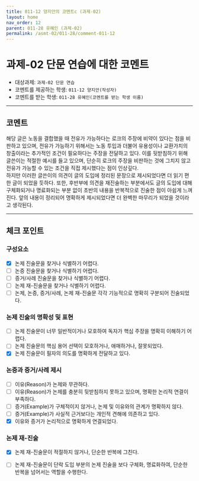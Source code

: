 ```yaml
---
title: 011-12 양지안의 코멘트c (과제-02) 
layout: home
nav_order: 12
parent: 011-28 유혜인 (과제-02)
permalink: /asmt-02/011-28/comment-011-12
---
```


# 과제-02 단문 연습에 대한 코멘트

- 대상과제: `과제-02 단문 연습`
- 코멘트를 제공하는 학생: `011-12 양지안(작성자)` 
- 코멘트를 받는 학생: `011-28 유혜인(코멘트를 받는 학생 이름)` 

---

## 코멘트

해당 글은 노동을 결합했을 때 전유가 가능하다는 로크의 주장에 비약이 있다는 점을 비판하고 있으며, 전유가 가능하기 위해서는 노동 투입과 더불어 유용성이나 교환가치의 창출이라는 추가적인 조건이 필요하다는 주장을 전달하고 있다. 이를 뒷받침하기 위해 글쓴이는 적절한 예시를 들고 있으며, 단순히 로크의 주장을 비판하는 것에 그치지 않고 전유가 가능할 수 있는 조건을 직접 제시했다는 점이 인상깊다.  
하지만 이러한 글쓴이의 의견이 글의 도입에 정리된 문장으로 제시되었다면 더 읽기 편한 글이 되었을 듯하다. 또한, 후반부에 의견을 재진술하는 부분에서도 글의 도입에 대해 구체화되거나 명료화되는 부분 없이 초반의 내용을 반복적으로 진술한 점이 아쉽게 느껴진다. 앞의 내용이 정리되어 명확하게 제시되었다면 더 완벽한 마무리가 되었을 것이라고 생각된다. 



---

## 체크 포인트

### **구성요소**
- [x] 논제 진술문을 찾거나 식별하기 어렵다.
- [ ] 논증 진술문을 찾거나 식별하기 어렵다.
- [ ] 증거/사례 진술문을 찾거나 식별하기 어렵다.
- [ ] 논제 재-진술문을 찾거나 식별하기 어렵다.
- [ ] 논제, 논증, 증거/사례, 논제 재-진술문 각각 기능적으로 명확히 구분되어 진술되었다.

### **논제 진술의 명확성 및 표현**  
- [ ] 논제 진술문이 너무 일반적이거나 모호하여 독자가 핵심 주장을 명확히 이해하기 어렵다.  
- [ ] 논제 진술문의 핵심 용어 선택이 모호하거나, 애매하거나, 잘못되었다.  
- [x] 논제 진술문이 필자의 의도를 명확하게 전달하고 있다.  

### **논증과 증거/사례 제시**  
- [ ] 이유(Reason)가 논제와 무관하다.
- [ ] 이유(Reason)가 논제를 충분히 뒷받침하지 못하고 있으며, 명확한 논리적 연결이 부족하다.  
- [ ] 증거(Example)가 구체적이지 않거나, 논제 및 이유와의 관계가 명확하지 않다. 
- [ ] 증거(Example)가 사실적 근거보다는 개인적 견해에 의존하고 있다.  
- [x] 이유와 증거가 논리적으로 명확하게 연결되었다.  

### **논제 재-진술**  
- [x] 논제 재-진술문이 적절하지 않거나, 단순한 반복에 그친다.   
- [ ] 논제 재-진술문이 단락 도입 부분의 논제 진술을 보다 구체화, 명료화하여, 단순한 반복을 넘어서는 역할을 수행한다.  

